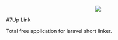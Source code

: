 <p align="center"><img src="http://7ul.ir/img/logo.png"></p>

#7Up Link

Total free application for laravel short linker.